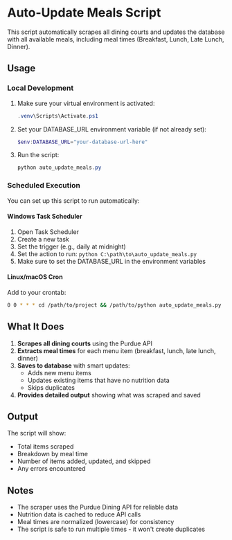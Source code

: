 # Auto-Update Meals Script

This script automatically scrapes all dining courts and updates the database with all available meals, including meal times (Breakfast, Lunch, Late Lunch, Dinner).

## Usage

### Local Development

1. Make sure your virtual environment is activated:
   ```powershell
   .venv\Scripts\Activate.ps1
   ```

2. Set your DATABASE_URL environment variable (if not already set):
   ```powershell
   $env:DATABASE_URL="your-database-url-here"
   ```

3. Run the script:
   ```powershell
   python auto_update_meals.py
   ```

### Scheduled Execution

You can set up this script to run automatically:

#### Windows Task Scheduler
1. Open Task Scheduler
2. Create a new task
3. Set the trigger (e.g., daily at midnight)
4. Set the action to run: `python C:\path\to\auto_update_meals.py`
5. Make sure to set the DATABASE_URL in the environment variables

#### Linux/macOS Cron
Add to your crontab:
```bash
0 0 * * * cd /path/to/project && /path/to/python auto_update_meals.py
```

## What It Does

1. **Scrapes all dining courts** using the Purdue API
2. **Extracts meal times** for each menu item (breakfast, lunch, late lunch, dinner)
3. **Saves to database** with smart updates:
   - Adds new menu items
   - Updates existing items that have no nutrition data
   - Skips duplicates
4. **Provides detailed output** showing what was scraped and saved

## Output

The script will show:
- Total items scraped
- Breakdown by meal time
- Number of items added, updated, and skipped
- Any errors encountered

## Notes

- The scraper uses the Purdue Dining API for reliable data
- Nutrition data is cached to reduce API calls
- Meal times are normalized (lowercase) for consistency
- The script is safe to run multiple times - it won't create duplicates
